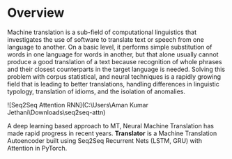 # Overview


Machine translation is a sub-field of computational linguistics that investigates the use of software to translate text or speech from one language to another. On a basic level, it performs simple substitution of words in one language for words in another, but that alone usually cannot produce a good translation of a text because recognition of whole phrases and their closest counterparts in the target language is needed. Solving this problem with corpus statistical, and neural techniques is a rapidly growing field that is leading to better translations, handling differences in linguistic typology, translation of idioms, and the isolation of anomalies.

![Seq2Seq Attention RNN](C:\Users\Aman Kumar Jethani\Downloads\seq2seq-attn)

A deep learning based approach to MT, Neural Machine Translation has made rapid progress in recent years. **Translator** is a Machine Translation Autoencoder built using Seq2Seq Recurrent Nets (LSTM, GRU) with Attention in PyTorch.
